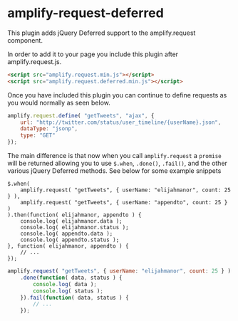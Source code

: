 amplify-request-deferred
===========================

This plugin adds jQuery Deferred support to the amplify.request component.

In order to add it to your page you include this plugin after amplify.request.js.

```html
<script src="amplify.request.min.js"></script>
<script src="amplify.request.deferred.min.js"></script>
```

Once you have included this plugin you can continue to define requests as you would normally as seen below.

```javascript
amplify.request.define( "getTweets", "ajax", {
    url: "http://twitter.com/status/user_timeline/{userName}.json",
    dataType: "jsonp",
    type: "GET"
});
```

The main difference is that now when you call `amplify.request` a `promise` will be returned allowing you to use `$.when`, `.done()`, `.fail()`, and the other various jQuery Deferred methods. See below for some example snippets

```
$.when(
    amplify.request( "getTweets", { userName: "elijahmanor", count: 25 } ),
    amplify.request( "getTweets", { userName: "appendto", count: 25 } )
).then(function( elijahmanor, appendto ) {
	console.log( elijahmanor.data );
	console.log( elijahmanor.status );
	console.log( appendto.data );
	console.log( appendto.status );
}, function( elijahmanor, appendto ) {
	// ...
});
```

```javascript
amplify.request( "getTweets", { userName: "elijahmanor", count: 25 } )
	.done(function( data, status ) {
        console.log( data );
        console.log( status );
	}).fail(function( data, status ) {
		// ...
	});
```
